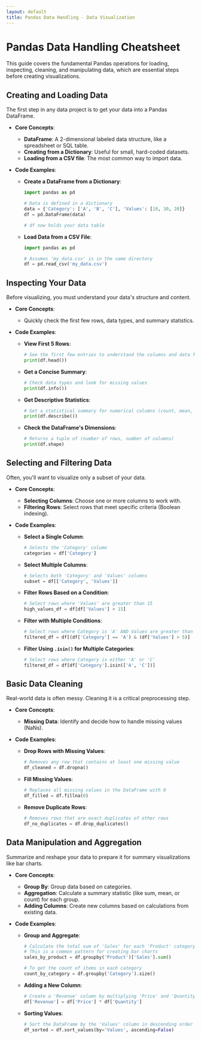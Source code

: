 ```yaml
---
layout: default
title: Pandas Data Handling - Data Visualization
---
```


# Pandas Data Handling Cheatsheet

This guide covers the fundamental Pandas operations for loading, inspecting, cleaning, and manipulating data, which are essential steps before creating visualizations.

## Creating and Loading Data

The first step in any data project is to get your data into a Pandas DataFrame.

- **Core Concepts**:

  - **DataFrame**: A 2-dimensional labeled data structure, like a spreadsheet or SQL table.
  - **Creating from a Dictionary**: Useful for small, hard-coded datasets.
  - **Loading from a CSV file**: The most common way to import data.

- **Code Examples**:

  - **Create a DataFrame from a Dictionary**:

    ```python
    import pandas as pd

    # Data is defined in a dictionary
    data = {'Category': ['A', 'B', 'C'], 'Values': [10, 30, 20]}
    df = pd.DataFrame(data)

    # df now holds your data table
    ```

  - **Load Data from a CSV File**:

    ```python
    import pandas as pd

    # Assumes 'my_data.csv' is in the same directory
    df = pd.read_csv('my_data.csv')
    ```

## Inspecting Your Data

Before visualizing, you must understand your data's structure and content.

- **Core Concepts**:

  - Quickly check the first few rows, data types, and summary statistics.

- **Code Examples**:

  - **View First 5 Rows**:

    ```python
    # See the first few entries to understand the columns and data format
    print(df.head())
    ```

  - **Get a Concise Summary**:

    ```python
    # Check data types and look for missing values
    print(df.info())
    ```

  - **Get Descriptive Statistics**:

    ```python
    # Get a statistical summary for numerical columns (count, mean, std, etc.)
    print(df.describe())
    ```

  - **Check the DataFrame's Dimensions**:

    ```python
    # Returns a tuple of (number of rows, number of columns)
    print(df.shape)
    ```

## Selecting and Filtering Data

Often, you'll want to visualize only a subset of your data.

- **Core Concepts**:

  - **Selecting Columns**: Choose one or more columns to work with.
  - **Filtering Rows**: Select rows that meet specific criteria (Boolean indexing).

- **Code Examples**:

  - **Select a Single Column**:

    ```python
    # Selects the 'Category' column
    categories = df['Category']
    ```

  - **Select Multiple Columns**:

    ```python
    # Selects both 'Category' and 'Values' columns
    subset = df[['Category', 'Values']]
    ```

  - **Filter Rows Based on a Condition**:

    ```python
    # Select rows where 'Values' are greater than 15
    high_values_df = df[df['Values'] > 15]
    ```

  - **Filter with Multiple Conditions**:

    ```python
    # Select rows where Category is 'A' AND Values are greater than 5
    filtered_df = df[(df['Category'] == 'A') & (df['Values'] > 5)]
    ```

  - **Filter Using `.isin()` for Multiple Categories**:

    ```python
    # Select rows where Category is either 'A' or 'C'
    filtered_df = df[df['Category'].isin(['A', 'C'])]
    ```

## Basic Data Cleaning

Real-world data is often messy. Cleaning it is a critical preprocessing step.

- **Core Concepts**:

  - **Missing Data**: Identify and decide how to handle missing values (NaNs).

- **Code Examples**:

  - **Drop Rows with Missing Values**:

    ```python
    # Removes any row that contains at least one missing value
    df_cleaned = df.dropna()
    ```

  - **Fill Missing Values**:

    ```python
    # Replaces all missing values in the DataFrame with 0
    df_filled = df.fillna(0)
    ```

  - **Remove Duplicate Rows**:

    ```python
    # Removes rows that are exact duplicates of other rows
    df_no_duplicates = df.drop_duplicates()
    ```

## Data Manipulation and Aggregation

Summarize and reshape your data to prepare it for summary visualizations like bar charts.

- **Core Concepts**:

  - **Group By**: Group data based on categories.
  - **Aggregation**: Calculate a summary statistic (like sum, mean, or count) for each group.
  - **Adding Columns**: Create new columns based on calculations from existing data.

- **Code Examples**:

  - **Group and Aggregate**:

    ```python
    # Calculate the total sum of 'Sales' for each 'Product' category
    # This is a common pattern for creating bar charts
    sales_by_product = df.groupby('Product')['Sales'].sum()

    # To get the count of items in each category
    count_by_category = df.groupby('Category').size()
    ```

  - **Adding a New Column**:

    ```python
    # Create a 'Revenue' column by multiplying 'Price' and 'Quantity'
    df['Revenue'] = df['Price'] * df['Quantity']
    ```

  - **Sorting Values**:

    ```python
    # Sort the DataFrame by the 'Values' column in descending order
    df_sorted = df.sort_values(by='Values', ascending=False)
    ```
